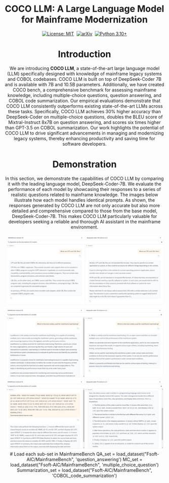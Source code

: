 <div align="center">

# COCO LLM: A Large Language Model for Mainframe Modernization
[![License: MIT](https://img.shields.io/badge/License-MIT-green.svg)](https://opensource.org/licenses/MIT)&nbsp;
[![arXiv](https://img.shields.io/badge/2406.11927-red?style=flat&label=arXiv)](link)&nbsp;
[![Python 3.10+](https://img.shields.io/badge/python-3.10+-blue.svg)](https://www.python.org/downloads/release/python-3100/)



# Introduction

We are introducing **COCO LLM**, a state-of-the-art large language model (LLM) specifically designed with knowledge of mainframe legacy systems and COBOL codebases. COCO LLM is built on top of DeepSeek-Coder 7B and is available with 7B and 10.5B parameters. Additionally, we have created COCO bench, a comprehensive benchmark for assessing mainframe knowledge, including multiple-choice questions, question answering, and COBOL code summarization. Our empirical evaluations demonstrate that COCO LLM consistently outperforms existing state-of-the-art LLMs across these tasks. Specifically, COCO LLM achieves 30% higher accuracy than DeepSeek-Coder on multiple-choice questions, doubles the BLEU score of Mixtral-Instruct 8x7B on question answering, and scores six times higher than GPT-3.5 on COBOL summarization. Our work highlights the potential of COCO LLM to drive significant advancements in managing and modernizing legacy systems, thereby enhancing productivity and saving time for software developers.

# Demonstration

In this section, we demonstrate the capabilities of COCO LLM by comparing it with the leading language model, DeepSeek-Coder-7B. We evaluate the performance of each model by showcasing their responses to a series of realistic questions related to mainframe knowledge. The images below illustrate how each model handles identical prompts. As shown, the responses generated by COCO LLM are not only accurate but also more detailed and comprehensive compared to those from the base model, DeepSeek-Coder-7B. This makes COCO LLM particularly valuable for developers seeking a reliable and thorough AI assistant in the mainframe environment.

<div align="center">

<img src="./asset/sample_1.png" >
<img src="./asset/sample_2.png" >
<img src="./asset/sample_3.png" >


</div>
# Load each sub-set in MainframeBench
QA_set = load_dataset("Fsoft-AIC/MainframeBench", 'question_answering')
MC_set = load_dataset("Fsoft-AIC/MainframeBench", 'multiple_choice_question')
Summarization_set = load_dataset("Fsoft-AIC/MainframeBench", 'COBOL_code_summarization')
